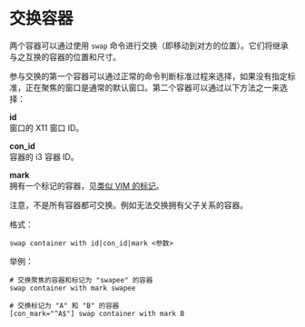 # 交换容器

两个容器可以通过使用 `swap` 命令进行交换（即移动到对方的位置）。它们将继承与之互换的容器的位置和尺寸。

参与交换的第一个容器可以通过正常的命令判断标准过程来选择，如果没有指定标准，正在聚焦的窗口是通常的默认窗口。第二个容器可以通过以下方法之一来选择：

**id**<br>
窗口的 X11 窗口 ID。

**con_id**<br>
容器的 i3 容器 ID。

**mark**<br>
拥有一个标记的容器，见[类似 VIM 的标记](类似VIM的标记（mark和goto）.md)。

注意，不是所有容器都可交换。例如无法交换拥有父子关系的容器。

格式：
```
swap container with id|con_id|mark <参数>
```

举例：
```
# 交换聚焦的容器和标记为 "swapee" 的容器
swap container with mark swapee

# 交换标记为 "A" 和 "B" 的容器
[con_mark="^A$"] swap container with mark B
```
